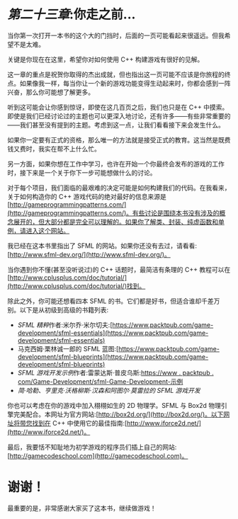 # *第二十三章*:你走之前...

当你第一次打开一本书的这个大的门挡时，后面的一页可能看起来很遥远。但我希望不是太难。

关键是你现在在这里，希望你对如何使用 C++ 构建游戏有很好的见解。

这一章的重点是祝贺你取得的杰出成就，但也指出这一页可能不应该是你旅程的终点。如果像我一样，每当你让一个新的游戏功能变得生动起来时，你都会感到一阵兴奋，那么你可能想了解更多。

听到这可能会让你感到惊讶，即使在这几百页之后，我们也只是在 C++ 中摸索。即使是我们已经讨论过的主题也可以更深入地讨论，还有许多——有些非常重要的——我们甚至没有提到的主题。考虑到这一点，让我们看看接下来会发生什么。

如果你一定要有正式的资格，那么唯一的方法就是接受正式的教育。这当然是既费钱又费时，我实在帮不上什么忙。

另一方面，如果你想在工作中学习，也许在开始一个你最终会发布的游戏的工作时，接下来是一个关于你下一步可能想做什么的讨论。

对于每个项目，我们面临的最艰难的决定可能是如何构建我们的代码。在我看来，关于如何构造你的 C++ 游戏代码的绝对最好的信息来源是[http://gameprogrammingpatterns.com/](http://gameprogrammingpatterns.com/)。有些讨论是围绕本书没有涉及的概念展开的，但大部分都是完全可以理解的。如果你了解类、封装、纯虚函数和单例，请进入这个网站。

我已经在这本书里指出了 SFML 的网站。如果你还没有去过，请看看:[http://www.sfml-dev.org/](http://www.sfml-dev.org/)。

当你遇到你不懂(甚至没听说过)的 C++ 话题时，最简洁有条理的 C++ 教程可以在[http://www.cplusplus.com/doc/tutorial/](http://www.cplusplus.com/doc/tutorial/)找到。

除此之外，你可能还想看四本 SFML 的书。它们都是好书，但适合谁却千差万别。以下是从初级到高级的书籍列表:

*   *SFML 精粹*作者:米尔乔·米尔切夫:[https://www.packtpub.com/game-development/sfml-essentials](https://www.packtpub.com/game-development/sfml-essentials)
*   马克西姆·栗林诚一郎的 SFML 蓝图:[https://www.packtpub.com/game-development/sfml-blueprints](https://www.packtpub.com/game-development/sfml-blueprints)
*   *SFML 游戏开发示例*作者:雷蒙达斯·普皮乌斯:[https://www . packtpub . com/Game-Development/sfml-Game-Development-示例](https://www.packtpub.com/game-development/sfml-game-development-example)
*   *简·哈勒、亨里克·沃格柳斯·汉森和阿图尔·莫雷拉的 SFML 游戏开发*

你也可以考虑在你的游戏中加入栩栩如生的 2D 物理学。SFML 与 Box2d 物理引擎完美配合。本网址为官方网站:[http://box2d.org/](http://box2d.org/)。以下网址将带您找到在 C++ 中使用它的最佳指南:[http://www.iforce2d.net/](http://www.iforce2d.net/)。

最后，我要恬不知耻地为初学游戏的程序员们插上自己的网站:[http://gamecodeschool.com](http://gamecodeschool.com)。

# 谢谢！

最重要的是，非常感谢大家买了这本书，继续做游戏！